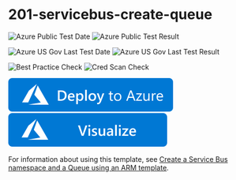 # 201-servicebus-create-queue

![Azure Public Test Date](https://azurequickstartsservice.blob.core.windows.net/badges/201-servicebus-create-queue/PublicLastTestDate.svg)
![Azure Public Test Result](https://azurequickstartsservice.blob.core.windows.net/badges/201-servicebus-create-queue/PublicDeployment.svg)

![Azure US Gov Last Test Date](https://azurequickstartsservice.blob.core.windows.net/badges/201-servicebus-create-queue/FairfaxLastTestDate.svg)
![Azure US Gov Last Test Result](https://azurequickstartsservice.blob.core.windows.net/badges/201-servicebus-create-queue/FairfaxDeployment.svg)

![Best Practice Check](https://azurequickstartsservice.blob.core.windows.net/badges/201-servicebus-create-queue/BestPracticeResult.svg)
![Cred Scan Check](https://azurequickstartsservice.blob.core.windows.net/badges/201-servicebus-create-queue/CredScanResult.svg)

[![Deploy To Azure](https://raw.githubusercontent.com/Azure/azure-quickstart-templates/master/1-CONTRIBUTION-GUIDE/images/deploytoazure.svg?sanitize=true)](https://portal.azure.com/#create/Microsoft.Template/uri/https%3A%2F%2Fraw.githubusercontent.com%2FAzure%2Fazure-quickstart-templates%2Fmaster%2F201-servicebus-create-queue%2Fazuredeploy.json)  [![Visualize](https://raw.githubusercontent.com/Azure/azure-quickstart-templates/master/1-CONTRIBUTION-GUIDE/images/visualizebutton.svg?sanitize=true)](http://armviz.io/#/?load=https%3A%2F%2Fraw.githubusercontent.com%2FAzure%2Fazure-quickstart-templates%2Fmaster%2F201-servicebus-create-queue%2Fazuredeploy.json)

For information about using this template, see [Create a Service Bus namespace and a Queue using an ARM template](http://azure.microsoft.com/documentation/articles/service-bus-resource-manager-namespace-queue/).



